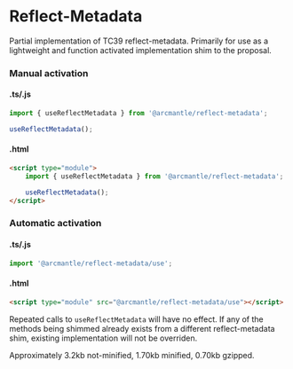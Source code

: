 # Reflect-Metadata

Partial implementation of TC39 reflect-metadata.
Primarily for use as a lightweight and function activated implementation shim to the proposal.

### Manual activation
#### .ts/.js
```typescript
import { useReflectMetadata } from '@arcmantle/reflect-metadata';

useReflectMetadata();
```
#### .html
```html
<script type="module">
	import { useReflectMetadata } from '@arcmantle/reflect-metadata';

	useReflectMetadata();
</script>
```

### Automatic activation
#### .ts/.js
```typescript
import '@arcmantle/reflect-metadata/use';
```
#### .html
```html
<script type="module" src="@arcmantle/reflect-metadata/use"></script>
```


Repeated calls to `useReflectMetadata` will have no effect.
If any of the methods being shimmed already exists from a different reflect-metadata shim, existing implementation will not be overriden.

Approximately 3.2kb not-minified, 1.70kb minified, 0.70kb gzipped.
